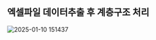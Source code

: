 <h2>엑셀파일 데이터추출 후 계층구조 처리 </h2>

![2025-01-10 151437](https://github.com/user-attachments/assets/45569f33-56d0-45b7-84e3-89602e1d1d4e)
